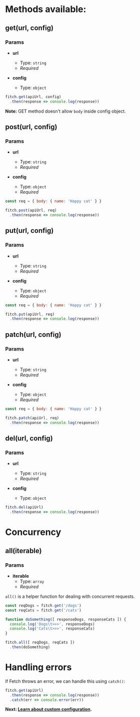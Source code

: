 # Methods available:

## **get(url, config)**
### Params
- **url**
  - Type: `string`
  - *Required*

- **config**
  - Type: `object`


```js
fitch.get(apiUrl, config)
  .then(response => console.log(response))
```

**Note:** GET method doesn't allow `body` inside config object.

## **post(url, config)**
### Params
- **url**
  - Type: `string`
  - *Required*

- **config**
  - Type: `object`
  - *Required*

```js
const req = { body: { name: 'Happy cat' } }

fitch.post(apiUrl, req)
  .then(response => console.log(response))
```

## **put(url, config)**
### Params
- **url**
  - Type: `string`
  - *Required*

- **config**
  - Type: `object`
  - *Required*

```js
const req = { body: { name: 'Happy cat' } }

fitch.put(apiUrl, req)
  .then(response => console.log(response))
```

## **patch(url, config)**
### Params
- **url**
  - Type: `string`
  - *Required*

- **config**
  - Type: `object`
  - *Required*

```js
const req = { body: { name: 'Happy cat' } }

fitch.patch(apiUrl, req)
  .then(response => console.log(response))
```

## **del(url, config)**
### Params
- **url**
  - Type: `string`
  - *Required*

- **config**
  - Type: `object`

```js
fitch.del(apiUrl)
  .then(response => console.log(response))
```

# Concurrency

## **all(iterable)**
### Params
- **iterable**
  - Type: `array`
  - *Required*

`all()` is a helper function for dealing with concurrent requests.

```js
const reqDogs = fitch.get('/dogs')
const reqCats = fitch.get('/cats')

function doSomething([ responseDogs, responseCats ]) {
  console.log('Dogs\t>>>', responseDogs)
  console.log('Cats\t>>>', responseCats)
}

fitch.all([ reqDogs, reqCats ])
  .then(doSomething)
```

# Handling errors
If Fetch throws an error, we can handle this using `catch()`:

```js
fitch.get(apiUrl)
  .then(response => console.log(response))
  .catch(err => console.error(err))
```

**Next: [Learn about custom configuration](https://github.com/raphaelpor/fitch.js/blob/master/docs/Config.md).**
